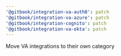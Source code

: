 ```yaml
---
'@gitbook/integration-va-auth0': patch
'@gitbook/integration-va-azure': patch
'@gitbook/integration-cognito': patch
'@gitbook/integration-va-okta': patch
---
```


Move VA integrations to their own category
